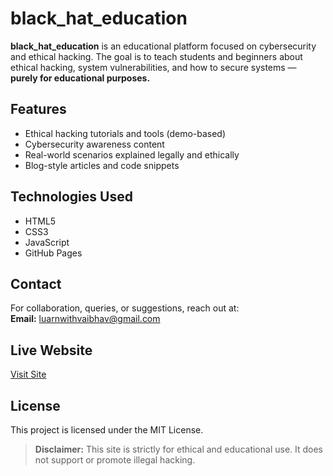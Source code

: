 # black_hat_education

**black_hat_education** is an educational platform focused on cybersecurity and ethical hacking. The goal is to teach students and beginners about ethical hacking, system vulnerabilities, and how to secure systems — **purely for educational purposes.**

## Features

- Ethical hacking tutorials and tools (demo-based)
- Cybersecurity awareness content
- Real-world scenarios explained legally and ethically
- Blog-style articles and code snippets

## Technologies Used

- HTML5
- CSS3
- JavaScript
- GitHub Pages

## Contact

For collaboration, queries, or suggestions, reach out at:  
**Email:** [luarnwithvaibhav@gmail.com](mailto:luarnwithvaibhav@gmail.com)

## Live Website

[Visit Site](https://vaibhavlodhe099.github.io/black_hat_education/)

## License

This project is licensed under the MIT License.

> **Disclaimer:** This site is strictly for ethical and educational use. It does not support or promote illegal hacking.
